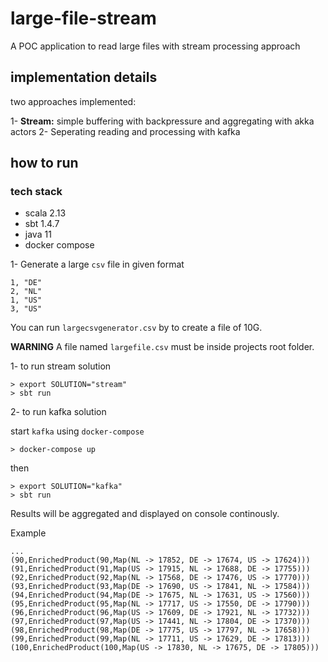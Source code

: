 # large-file-stream
A POC application to read large files with stream processing approach

## implementation details

two approaches implemented:

1- <b>Stream:</b> simple buffering with backpressure and aggregating with akka actors
2- Seperating reading and processing with kafka 

## how to run

### tech stack
- scala 2.13
- sbt 1.4.7 
- java 11 
- docker compose

1- Generate a large `csv` file in given format

```
1, "DE"
2, "NL"
1, "US"
3, "US"

```

You can run `largecsvgenerator.csv` by to create a file of 10G.

<b>WARNING</b> A file named `largefile.csv` must be inside projects root folder.

1- to run stream solution

```
> export SOLUTION="stream"
> sbt run
```

2- to run kafka solution

start `kafka` using `docker-compose`

```
> docker-compose up
```

then

```
> export SOLUTION="kafka"
> sbt run
```

Results will be aggregated and displayed on console continously.

Example
```
...
(90,EnrichedProduct(90,Map(NL -> 17852, DE -> 17674, US -> 17624)))
(91,EnrichedProduct(91,Map(US -> 17915, NL -> 17688, DE -> 17755)))
(92,EnrichedProduct(92,Map(NL -> 17568, DE -> 17476, US -> 17770)))
(93,EnrichedProduct(93,Map(DE -> 17690, US -> 17841, NL -> 17584)))
(94,EnrichedProduct(94,Map(DE -> 17675, NL -> 17631, US -> 17560)))
(95,EnrichedProduct(95,Map(NL -> 17717, US -> 17550, DE -> 17790)))
(96,EnrichedProduct(96,Map(US -> 17609, DE -> 17921, NL -> 17732)))
(97,EnrichedProduct(97,Map(US -> 17441, NL -> 17804, DE -> 17370)))
(98,EnrichedProduct(98,Map(DE -> 17775, US -> 17797, NL -> 17658)))
(99,EnrichedProduct(99,Map(NL -> 17711, US -> 17629, DE -> 17813)))
(100,EnrichedProduct(100,Map(US -> 17830, NL -> 17675, DE -> 17805)))
```
